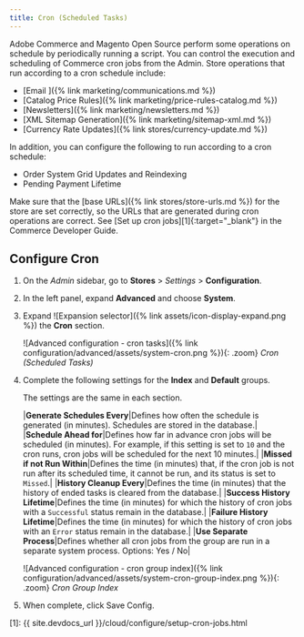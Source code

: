 ```yaml
---
title: Cron (Scheduled Tasks)
---
```


Adobe Commerce and Magento Open Source perform some operations on schedule by periodically running a script. You can control the execution and scheduling of Commerce cron jobs from the Admin. Store operations that run according to a cron schedule include:

- [Email ]({% link marketing/communications.md %})
- [Catalog Price Rules]({% link marketing/price-rules-catalog.md %})
- [Newsletters]({% link marketing/newsletters.md %})
- [XML Sitemap Generation]({% link marketing/sitemap-xml.md %})
- [Currency Rate Updates]({% link stores/currency-update.md %})

In addition, you can configure the following to run according to a cron schedule:

- Order System Grid Updates and Reindexing
- Pending Payment Lifetime

Make sure that the [base URLs]({% link stores/store-urls.md %}) for the store are set correctly, so the URLs that are generated during cron operations are correct. See [Set up cron jobs][1]{:target="_blank"} in the Commerce Developer Guide.

## Configure Cron

1. On the _Admin_ sidebar, go to **Stores** > _Settings_ > **Configuration**.

1. In the left panel, expand **Advanced** and choose **System**.

1. Expand ![Expansion selector]({% link assets/icon-display-expand.png %}) the **Cron** section.

    ![Advanced configuration - cron tasks]({% link configuration/advanced/assets/system-cron.png %}){: .zoom}
    _Cron (Scheduled Tasks)_

1. Complete the following settings for the **Index** and **Default** groups.

   The settings are the same in each section.

    |**Generate Schedules Every**|Defines how often the schedule is generated (in minutes). Schedules are stored in the database.|
    |**Schedule Ahead for**|Defines how far in advance cron jobs will be scheduled (in minutes). For example, if this setting is set to `10` and the cron runs, cron jobs will be scheduled for the next 10 minutes.|
    |**Missed if not Run Within**|Defines the time (in minutes) that, if the cron job is not run after its scheduled time, it cannot be run, and its status is set to `Missed`.|
    |**History Cleanup Every**|Defines the time (in minutes) that the history of ended tasks is cleared from the database.|
    |**Success History Lifetime**|Defines the time (in minutes) for which the history of cron jobs with a `Successful` status remain in the database.|
    |**Failure History Lifetime**|Defines the time (in minutes) for which the history of cron jobs with an `Error` status remain in the database.|
    |**Use Separate Process**|Defines whether all cron jobs from the group are run in a separate system process. Options: Yes / No|

    ![Advanced configuration - cron group index]({% link configuration/advanced/assets/system-cron-group-index.png %}){: .zoom}
    _Cron Group Index_

1. When complete, click <span class="btn">Save Config</span>.

[1]: {{ site.devdocs_url }}/cloud/configure/setup-cron-jobs.html
